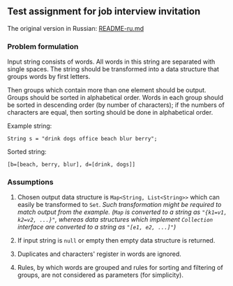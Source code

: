 ## Test assignment for job interview invitation

The original version in Russian: [README-ru.md](../master/README-ru.md)

### Problem formulation

Input string consists of words. All words in this string are separated with 
single spaces. The string should be transformed into a data structure 
that groups words by first letters.

Then groups which contain more than one element should be output. 
Groups should be sorted in alphabetical order. Words in each group 
should be sorted in descending order (by number of characters);
if the numbers of characters are equal, then sorting should be done in 
alphabetical order.

Example string:
```
String s = "drink dogs office beach blur berry";
```

Sorted string:
```
[b=[beach, berry, blur], d=[drink, dogs]]
```

### Assumptions

1) Chosen output data structure is `Map<String, List<String>>` which
can easily be transformed to `Set`.
_Such transformation might be required to match output from the example.
(`Map` is converted to a string as `"{k1=v1, k2=v2, ...}"`, whereas data 
structures which implement `Collection` interface are converted to a string
as `"[e1, e2, ...]"`)_
 
2) If input string is `null` or empty then empty data structure is returned.

3) Duplicates and characters' register in words are ignored.

4) Rules, by which words are grouped and rules for sorting and filtering of groups,
are not considered as parameters (for simplicity).
